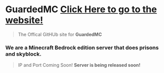 # GuardedMC  [Click Here to go to the website!](https://daboltgod.github.io/guardedmc/)
> The Offical GitHUb site for **GuardedMC**

### We are a Minecraft Bedrock edition server that does prisons and skyblock.
> IP and Port Coming Soon!
**Server is being released soon!**
